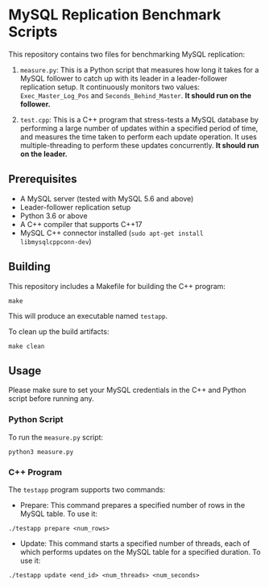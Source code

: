 # MySQL Replication Benchmark Scripts

This repository contains two files for benchmarking MySQL replication:

1.  `measure.py`: This is a Python script that measures how long it takes for a MySQL follower to 
catch up with its leader in a leader-follower replication setup. It continuously monitors two values: 
`Exec_Master_Log_Pos` and `Seconds_Behind_Master`. **It should run on the follower.**
    
2.  `test.cpp`: This is a C++ program that stress-tests a MySQL database by performing a large number 
of updates within a specified period of time, and measures the time taken to perform each update 
operation. It uses multiple-threading to perform these updates concurrently. **It should run on the leader.**
    

## Prerequisites

-   A MySQL server (tested with MySQL 5.6 and above)
-   Leader-follower replication setup
-   Python 3.6 or above
-   A C++ compiler that supports C++17
-   MySQL C++ connector installed (`sudo apt-get install libmysqlcppconn-dev`)

## Building

This repository includes a Makefile for building the C++ program:

`make` 

This will produce an executable named `testapp`.

To clean up the build artifacts:

`make clean` 

## Usage

Please make sure to set your MySQL credentials in the C++ and Python script before running any.

### Python Script

To run the `measure.py` script:

`python3 measure.py` 


### C++ Program

The `testapp` program supports two commands:

-   Prepare: This command prepares a specified number of rows in the MySQL table. To use it:

`./testapp prepare <num_rows>` 

-   Update: This command starts a specified number of threads, each of which performs updates on the 
MySQL table for a specified duration. To use it:

`./testapp update <end_id> <num_threads> <num_seconds>` 

